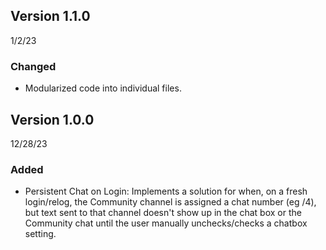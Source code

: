 ## Version 1.1.0
1/2/23
### Changed
- Modularized code into individual files.

## Version 1.0.0
12/28/23
### Added 
- Persistent Chat on Login: Implements a solution for when, on a fresh login/relog, the Community channel is assigned a chat number (eg /4), but text sent to that channel doesn't show up in the chat box or the Community chat until the user manually unchecks/checks a chatbox setting.
